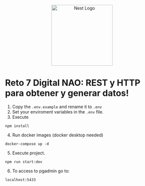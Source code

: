 <p align="center">
  <a href="http://nestjs.com/" target="blank"><img src="https://nestjs.com/img/logo-small.svg" width="200" alt="Nest Logo" /></a>
</p>

# Reto 7 Digital NAO: REST y HTTP para obtener y generar datos!
1. Copy the ```.env.example``` and rename it to ```.env```
2. Set your enviroment variables in the ```.env``` file.
3. Execute 
```
npm install 
```
4. Run docker images (docker desktop needed)
```
docker-compose up -d
```
5. Execute project.
```
npm run start:dev
```
6. To access to pgadmin go to:
```
localhost:5433
```

